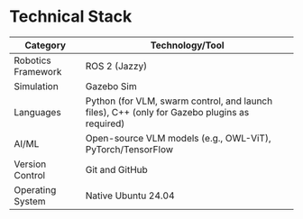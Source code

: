# Technical Stack

| Category          | Technology/Tool                                       |
|-------------------|-------------------------------------------------------|
| Robotics Framework| ROS 2 (Jazzy)                                         |
| Simulation        | Gazebo Sim                                            |
| Languages         | Python (for VLM, swarm control, and launch files), C++ (only for Gazebo plugins as required) |
| AI/ML             | Open-source VLM models (e.g., OWL-ViT), PyTorch/TensorFlow |
| Version Control   | Git and GitHub                                        |
| Operating System  | Native Ubuntu 24.04                                   |
